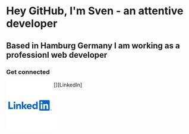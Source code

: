 # Hey GitHub, I'm Sven - an attentive developer

## Based in Hamburg Germany I am working as a professionl web developer

### Get connected

[<img align="left" alt="codeSTACKr.com" width="128px" src="https://raw.githubusercontent.com/attentiveDev/attentiveDev/main/images/linkedin.png" />][LinkedIn]
